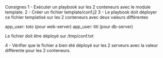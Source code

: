 


Consignes
1 - Exécuter un playbook sur les 2 conteneurs avec le module template.
2 - Créer un fichier template/conf.j2
3 - Le playbook doit déployer ce fichier templatisé sur les 2 conteneurs avec deux valeurs différentes

app_user: toto (pour web-server)
app_user: titi (pour db-server)

Le fichier doit être déployé sur /tmp/conf.txt

4 - Vérifier que le fichier a bien été déployé sur les 2 serveurs avec la valeur différente pour les 2 conteneurs.